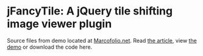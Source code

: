 # jFancyTile: A jQuery tile shifting image viewer plugin
Source files from demo located at [Marcofolio.net](http://marcofolio.net/). Read [the article](http://www.marcofolio.net/webdesign/jfancytile_a_jquery_tile_shifting_image_viewer_plugin.html), view [the demo](http://demo.marcofolio.net/jfancytile/) or download the code here.